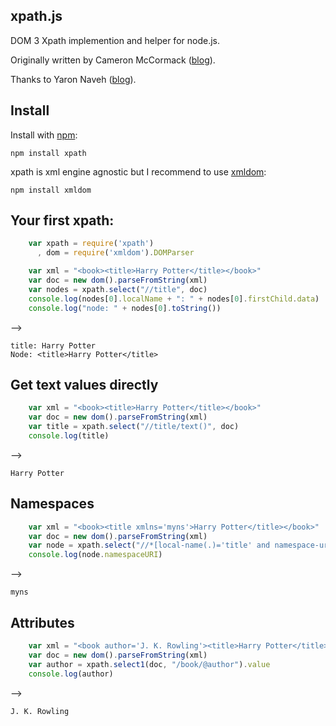 ## xpath.js
DOM 3 Xpath implemention and helper for node.js.

Originally written by Cameron McCormack ([blog](http://mcc.id.au/xpathjs)). 

Thanks to Yaron Naveh ([blog](http://webservices20.blogspot.com/)).

## Install
Install with [npm](http://github.com/isaacs/npm):

    npm install xpath

xpath is xml engine agnostic but I recommend to use [xmldom](https://github.com/jindw/xmldom):

    npm install xmldom


## Your first xpath:
`````javascript
	var xpath = require('xpath')
	  , dom = require('xmldom').DOMParser

	var xml = "<book><title>Harry Potter</title></book>"
	var doc = new dom().parseFromString(xml)    
	var nodes = xpath.select("//title", doc)
	console.log(nodes[0].localName + ": " + nodes[0].firstChild.data)
	console.log("node: " + nodes[0].toString())
`````
-->

	title: Harry Potter
	Node: <title>Harry Potter</title>

## Get text values directly
`````javascript 
    var xml = "<book><title>Harry Potter</title></book>"
    var doc = new dom().parseFromString(xml)
    var title = xpath.select("//title/text()", doc)
    console.log(title)
`````  
-->
    
    Harry Potter

## Namespaces
`````javascript  
	var xml = "<book><title xmlns='myns'>Harry Potter</title></book>"
    var doc = new dom().parseFromString(xml)    
    var node = xpath.select("//*[local-name(.)='title' and namespace-uri(.)='myns/']", doc)[0]
    console.log(node.namespaceURI)
`````
-->
    
    myns
	
## Attributes
`````javascript  
    var xml = "<book author='J. K. Rowling'><title>Harry Potter</title></book>"
    var doc = new dom().parseFromString(xml)
    var author = xpath.select1(doc, "/book/@author").value
    console.log(author)
`````
-->

    J. K. Rowling
